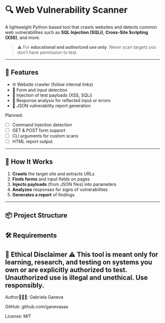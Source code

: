 # 🔍 Web Vulnerability Scanner 

A lightweight Python-based tool that crawls websites and detects common web vulnerabilities such as **SQL Injection (SQLi)**, **Cross-Site Scripting (XSS)**, and more.

> ⚠️ For **educational and authorized use only**. Never scan targets you don't have permission to test.

---

## 🚀 Features

- 🌐 Website crawler (follow internal links)
- 🧾 Form and input detection
- 🧪 Injection of test payloads (XSS, SQLi)
- 🔎 Response analysis for reflected input or errors
- 📝 JSON vulnerability report generation

Planned:
- [ ] Command Injection detection
- [ ] GET & POST form support
- [ ] CLI arguments for custom scans
- [ ] HTML report output

---

## 🧠 How It Works

1. **Crawls** the target site and extracts URLs
2. **Finds forms** and input fields on pages
3. **Injects payloads** (from JSON files) into parameters
4. **Analyzes** responses for signs of vulnerabilities
5. **Generates a report** of findings

---

## 📦 Project Structure

## 🛠 Requirements

🔐 Ethical Disclaimer
⚠️ This tool is meant only for learning, research, and testing on systems you own or are explicitly authorized to test. Unauthorized use is illegal and unethical. Use responsibly.
---


Author👩🏻‍💻: Gabriela Ganeva 

GitHub: github.com/ganevaaaa

License: MIT
